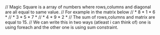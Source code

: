// Magic Square is a array of numbers where rows,columns and diagonal are all equal to same value.
// For example in the matrix below
//  * 8 * 1 * 6 *
//  * 3 * 5 * 7 *
//  * 4 * 9 * 2 *
// The sum of rows,columns and matrix are equal to 15.
// We can write this in two ways (atleast i can think of) one is using foreach and the other one is using sum constraint.
